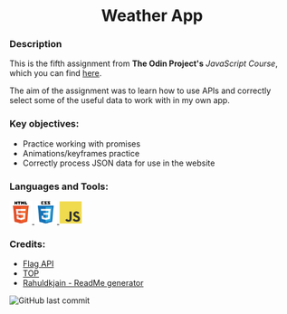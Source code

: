 <h1 align="center">Weather App</h1>

<h3 align="left">Description</h3>
<p align="left"> This is the fifth assignment from <strong>The Odin Project's</strong> <em>JavaScript Course</em>, which you can find <a href=https://www.theodinproject.com/lessons/node-path-javascript-weather-app>here</a>.
</p>

The aim of the assignment was to learn how to use APIs and correctly select some of the useful data to work with in my own app.

<h3 align="left">Key objectives:</h3>

-   Practice working with promises
-   Animations/keyframes practice
-   Correctly process JSON data for use in the website

<!-- <h3 align="left">Biggest challenges</h3>
<ul>
  <li>
</ul> -->

<!-- <h3 align="left">Result</h3> -->

<h3 align="left">Languages and Tools:</h3>
<p align="left"> 
<a href="https://www.w3.org/html/" target="_blank" rel="noreferrer"> <img src="https://raw.githubusercontent.com/devicons/devicon/master/icons/html5/html5-original-wordmark.svg" alt="html5" width="40" height="40"/> </a>
<a href="https://www.w3schools.com/css/" target="_blank" rel="noreferrer"> <img src="https://raw.githubusercontent.com/devicons/devicon/master/icons/css3/css3-original-wordmark.svg" alt="css3" width="40" height="40"/> </a>
<a href="https://developer.mozilla.org/en-US/docs/Web/JavaScript" target="_blank" rel="noreferrer"> <img src="https://raw.githubusercontent.com/devicons/devicon/master/icons/javascript/javascript-original.svg" alt="javascript" width="40" height="40"/> </a>
</p>

<h3 align="left">Credits:</h3>

-   <a href="https://www.countryflagsapi.com/">Flag API</a>
-   <a href="https://www.theodinproject.com/about">TOP</a>
-   <a href="https://rahuldkjain.github.io/gh-profile-readme-generator/">Rahuldkjain - ReadMe generator</a>

<img alt="GitHub last commit" src="https://img.shields.io/github/last-commit/stef44n/weather-app?label=latest%20update&logo=github&style=for-the-badge">
